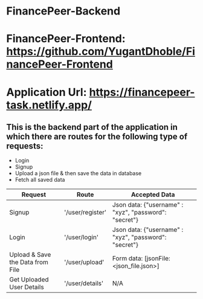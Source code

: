 # FinancePeer-Backend
# FinancePeer-Frontend: https://github.com/YugantDhoble/FinancePeer-Frontend
# Application Url: https://financepeer-task.netlify.app/
## This is the backend part of the application in which there are routes for the following type of requests:
- Login 
- Signup
- Upload a json file & then save the data in database
- Fetch all saved data

| Request | Route | Accepted Data |
| ------ | ------ | ------------- |
| Signup | '/user/register' | Json data: {"username" : "xyz", "password": "secret"} |
| Login | '/user/login' | Json data: {"username" : "xyz", "password": "secret"} |
| Upload & Save the Data from File | '/user/upload' | Form data: [jsonFile: <json_file.json>] |
| Get Uploaded User Details | '/user/details' | N/A |
